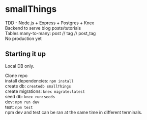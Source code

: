 # smallThings

TDD - Node.js + Express + Postgres + Knex  
Backend to serve blog posts/tutorials  
Tables many-to-many: post // tag // post_tag  
No production yet  

## Starting it up

Local DB only.

Clone repo  
install dependencies: ```npm install```  
create db: ```createdb smallThings```  
create migrations: ```knex migrate:latest```  
seed db: ```knex run:seeds```  
dev: ```npm run dev ```  
test: ```npm test ```  
npm dev and test can be ran at the same time in different terminals.  
